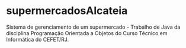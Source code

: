 # supermercadosAlcateia
Sistema de gerenciamento de um supermercado - Trabalho de Java da disciplina Programação Orientada a Objetos do Curso Técnico em Informática do CEFET/RJ.
